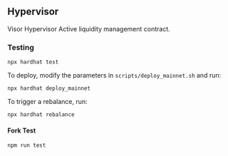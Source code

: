 ## Hypervisor

Visor Hypervisor Active liquidity management contract.

### Testing

`npx hardhat test`

To deploy, modify the parameters in `scripts/deploy_mainnet.sh` and run:

`npx hardhat deploy_mainnet`

To trigger a rebalance, run:

`npx hardhat rebalance`

#### Fork Test

`npm run test`
